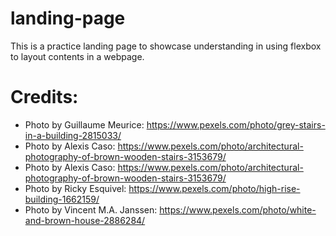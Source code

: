 # landing-page
This is a practice landing page to showcase understanding in using flexbox to layout contents in a webpage.

# Credits:
* Photo by Guillaume Meurice: https://www.pexels.com/photo/grey-stairs-in-a-building-2815033/
* Photo by Alexis Caso: https://www.pexels.com/photo/architectural-photography-of-brown-wooden-stairs-3153679/
* Photo by Alexis Caso: https://www.pexels.com/photo/architectural-photography-of-brown-wooden-stairs-3153679/
* Photo by Ricky Esquivel: https://www.pexels.com/photo/high-rise-building-1662159/
* Photo by Vincent M.A. Janssen: https://www.pexels.com/photo/white-and-brown-house-2886284/
